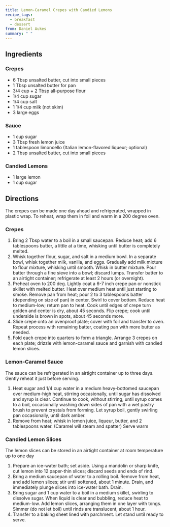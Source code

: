 ```yaml
---
title: Lemon-Caramel Crepes with Candied Lemons
recipe_tags:
  - breakfast
  - dessert
from: Daniel Aukes
summary: " "
---
```


## Ingredients

### Crepes

-   6 Tbsp unsalted butter, cut into small pieces
-   1 Tbsp unsalted butter for pan
-   3/4 cup + 2 Tbsp all-purpose flour
-   1/4 cup sugar
-   1/4 cup salt
-   1 1/4 cup milk (not skim)
-   3 large eggs

### Sauce

-   1 cup sugar
-   3 Tbsp fresh lemon juice
-   1 tablespoon limoncello (Italian lemon-flavored liqueur; optional)
-   2 Tbsp unsalted butter, cut into small pieces

### Candied Lemons

-   1 large lemon
-   1 cup sugar

## Directions

The crepes can be made one day ahead and refrigerated, wrapped in plastic wrap. To reheat, wrap them in foil and warm in a 200 degree oven.

### Crepes

1.  Bring 2 Tbsp water to a boil in a small saucepan. Reduce heat; add 6 tablespoons butter, a little at a time, whisking until butter is completely melted.
2.  Whisk together flour, sugar, and salt in a medium bowl. In a separate bowl, whisk together milk, vanilla, and eggs. Gradually add milk mixture to flour mixture, whisking until smooth. Whisk in butter mixture. Pour batter through a fine sieve into a bowl; discard lumps. Transfer batter to an airtight container; refrigerate at least 2 hours (or overnight).
3.  Preheat oven to 200 deg. Lightly coat a 6-7 inch crepe pan or nonstick skillet with melted butter. Heat over medium heat until just starting to smoke. Remove pan from heat; pour 2 to 3 tablespoons batter (depending on size of pan) in center. Swirl to cover bottom. Reduce heat to medium-low; return pan to heat. Cook until edges of crepe turn golden and center is dry, about 45 seconds. Flip crepe; cook until underside is brown in spots, about 45 seconds more.
4.  Slide crepe onto an ovenproof plate; cover with foil and transfer to oven. Repeat process with remaining batter, coating pan with more butter as needed.
5.  Fold each crepe into quarters to form a triangle. Arrange 3 crepes on each plate; drizzle with lemon-caramel sauce and garnish with candied lemon slices.

### Lemon-Caramel Sauce

The sauce can be refrigerated in an airtight container up to three days. Gently reheat it just before serving.

1.  Heat sugar and 1/4 cup water in a medium heavy-bottomed saucepan over medium-high heat, stirring occasionally, until sugar has dissolved and syrup is clear. Continue to cook, without stirring, until syrup comes to a boil, occasionally washing down sides of pan with a wet pastry brush to prevent crystals from forming. Let syrup boil, gently swirling pan occasionally, until dark amber.
2.  Remove from heat; whisk in lemon juice, liqueur, butter, and 2 tablespoons water. (Caramel will steam and spatter) Serve warm

### Candied Lemon Slices

The lemon slices can be stored in an airtight container at room temperature up to one day

1.  Prepare an ice-water bath; set aside. Using a mandolin or sharp knife, cut lemon into 12 paper-thin slices; discard seeds and ends of rind.
2.  Bring a medium saucepan of water to a rolling boil. Remove from heat, and add lemon slices; stir until softened, about 1 minute. Drain, and immediately plunge slices into ice-water bath. Drain.
3.  Bring sugar and 1 cup water to a boil in a medium skillet, swirling to dissolve sugar. When liquid is clear and bubbling, reduce heat to medium-low. Add lemon slices, arranging them in one layer with tongs. Simmer (do not let boil) until rinds are translucent, about 1 hour.
4.  Transfer to a baking sheet lined with parchment. Let stand until ready to serve.
